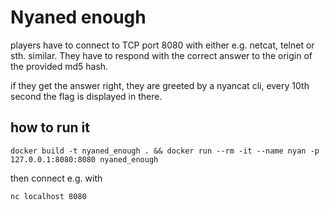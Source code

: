# Nyaned enough

players have to connect to TCP port 8080 with either e.g. netcat, telnet or sth. similar. They have to respond with the correct answer to the origin of the provided md5 hash.

if they get the answer right, they are greeted by a nyancat cli, every 10th second the flag is displayed in there.

## how to run it

`docker build -t nyaned_enough . && docker run --rm -it --name nyan -p 127.0.0.1:8080:8080 nyaned_enough`

then connect e.g. with

`nc localhost 8080`